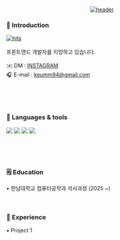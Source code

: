 <!-- 헤더 이미지 -->
<center>
  <a href="https://ibb.co/VWS5ssWq"><img src="https://i.ibb.co/MDVQmmDC/header.png" alt="header" border="0"></a>
</center>

<!-- 자기소개/희망직무 -->
<h3>🤍 Introduction <br/></h3>

<a href="https://hitmeup-backend-593087166771.asia-northeast1.run.app"><img src="https://hitmeup-backend-593087166771.asia-northeast1.run.app/api/count/increment?url=https%253A%252F%252Fgithub.com%252Fkeumm94&title=hits&title_bg=333446&count_bg=7f8caa&edge_flat=false" alt="hits"/></a><br/><br/>
프론트앤드 개발자를 지망하고 있습니다.
 <br/><br/>
 ✉️ DM : <a href="https://www.instagram.com/rln9_4/">INSTAGRAM</a><br/>
 🎧 E-mail : keumm94@gmail.com <br/>


 <br/><br/><br/>


<!-- 스킬 -->
<h3>🔧 Languages & tools <br/></h3>


<img src="https://img.shields.io/badge/JavaScript-7F8CAA?style=for-the-badge&logo=JavaScript&logoColor=white"> <img src="https://img.shields.io/badge/C-7F8CAA?style=for-the-badge&logo=c&logoColor=white"> <img src="https://img.shields.io/badge/Python-7F8CAA?style=for-the-badge&logo=Python&logoColor=white"> <img src="https://img.shields.io/badge/markdown-7F8CAA?style=for-the-badge&logo=markdown&logoColor=white">


<br/><br/><br/>



<!-- 학력 -->
<h3>🗒 Education <br/></h3>
▪️ 한남대학교 컴퓨터공학과 석사과정 (2025 ~)
<br/><br/><br/>



<!-- 프로젝트 -->
<h3>📄 Experience <br/></h3>


  ▪️ Project 1<br/>


<br/><br/><br/>

